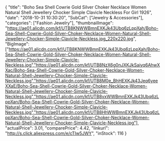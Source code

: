 {
	"title": "Boho Sea Shell Cowrie Gold Silver Choker Necklace Women Natural Shell Jewellery Chocker Simple Clavicle Neckless For Girl 1926",
	"date": "2018-10-31 10:30:20",
	"SubCat": ["Jewelry & Accessories"],
	"categories": ["Fashion Jewelry"],
	"thumbnailImage": "https://ae01.alicdn.com/kf/UTB8KNWWBmnEXKJk43Ubq6zLppXah/Boho-Sea-Shell-Cowrie-Gold-Silver-Choker-Necklace-Women-Natural-Shell-Jewellery-Chocker-Simple-Clavicle-Neckless.jpg_220x220.jpg",
	"BigImage": ["https://ae01.alicdn.com/kf/UTB8KNWWBmnEXKJk43Ubq6zLppXah/Boho-Sea-Shell-Cowrie-Gold-Silver-Choker-Necklace-Women-Natural-Shell-Jewellery-Chocker-Simple-Clavicle-Neckless.jpg","https://ae01.alicdn.com/kf/UTB8NzX6g0nJXKJkSaiyq6AhwXXac/Boho-Sea-Shell-Cowrie-Gold-Silver-Choker-Necklace-Women-Natural-Shell-Jewellery-Chocker-Simple-Clavicle-Neckless.jpg","https://ae01.alicdn.com/kf/UTB8M0e_BhHEXKJk43Jeq6yeeXXaE/Boho-Sea-Shell-Cowrie-Gold-Silver-Choker-Necklace-Women-Natural-Shell-Jewellery-Chocker-Simple-Clavicle-Neckless.jpg","https://ae01.alicdn.com/kf/UTB8vxWWBmnEXKJk43Ubq6zLppXan/Boho-Sea-Shell-Cowrie-Gold-Silver-Choker-Necklace-Women-Natural-Shell-Jewellery-Chocker-Simple-Clavicle-Neckless.jpg","https://ae01.alicdn.com/kf/UTB8HhWWBmnEXKJk43Ubq6zLppXan/Boho-Sea-Shell-Cowrie-Gold-Silver-Choker-Necklace-Women-Natural-Shell-Jewellery-Chocker-Simple-Clavicle-Neckless.jpg"],
	"actualPrice": 3.01,
	"comparePrice": 4.42,
	"linkurl": "http://s.click.aliexpress.com/e/cTIw5JWY",
	"inStock": 116
}
